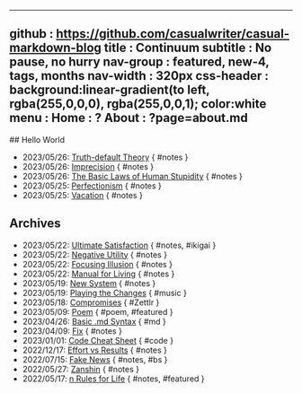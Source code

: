 -----------------------------------------------------------------------------
github     : https://github.com/casualwriter/casual-markdown-blog
title      : Continuum 
subtitle   : No pause, no hurry
nav-group  : featured, new-4, tags, months
nav-width  : 320px
css-header : background:linear-gradient(to left, rgba(255,0,0,0), rgba(255,0,0,1); color:white
menu       : 
   Home    : ?
   About   : ?page=about.md
-----------------------------------------------------------------------------
<style comment="additional style">
#header { {{css-header}}  }
#left-panel  { width:{{nav-width}} }
#right-panel { left: calc({{nav-width}} + 20px) }
h1 { border-bottom:1px dotted grey }
.nav-post a  { color: teal }
.nav-tag  a  { color: #06c }
.nav-month a { color: grey }
.post-date   { font-size:12px; font-weight:400; }
.post-title  { font-size:16px; color:#333 }
.post-tags   { left-margin:20px; padding:4px; font-size:10px; color:green; font-weight:400 }
</style>

<div id="md-post">
## Hello World

* 2023/05/26: [Truth-default Theory](20230526-truth-default.md) { #notes }
* 2023/05/26: [Imprecision](20230526-error.md) { #notes }
* 2023/05/26: [The Basic Laws of Human Stupidity](20230526-stupidity.md) { #notes }
* 2023/05/25: [Perfectionism](20230525-perfectionism.md) { #notes }
* 2023/05/25: [Vacation](20230525-day1.md) { #notes }

## Archives

* 2023/05/22: [Ultimate Satisfaction](20230522-satisfaction.md) { #notes, #ikigai }
* 2023/05/22: [Negative Utility](20230522-utility.md) { #notes }
* 2023/05/22: [Focusing Illusion](20230522-illusion.md) { #notes }
* 2023/05/22: [Manual for Living](20230522-manual.md) { #notes }
* 2023/05/19: [New System](20230519-system.md) { #notes }
* 2023/05/19: [Playing the Changes](20230519-Changes.md) { #music }
* 2023/05/18: [Compromises](20230518-Compromises.md) { #Zettlr }
* 2023/05/09: [Poem](20230509-Poem.md) { #poem, #featured }
* 2023/04/26: [Basic .md Syntax](20230426-syntax.md) { #md }
* 2023/04/09: [Fix](20230409-How_to_Fix.md) { #notes }
* 2023/01/01: [Code Cheat Sheet](20230101-terminal.md) { #code }
* 2022/12/17: [Effort vs Results](20221217-efforts.md) { #notes }
* 2022/07/15: [Fake News](20220715-fake.md) { #notes, #bs }
* 2022/05/27: [Zanshin](20220527-zanshin.md) { #notes }
* 2022/05/17: [n Rules for Life](20220217-nRules.md) { #notes, #featured }
</div>